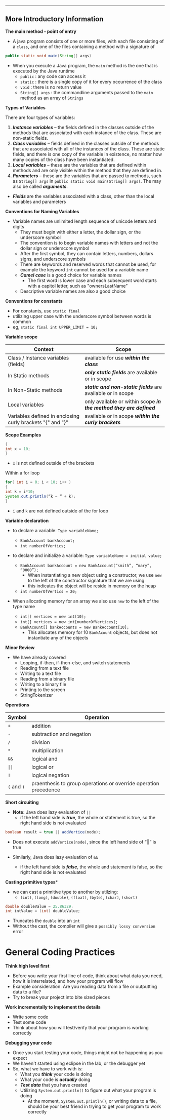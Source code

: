 --------------------------------
More Introductory Information
--------------------------------

**The main method - point of entry**
- A java program consists of one or more files, with each file consisting of a `class`, and one of the files containing a method with a signature of
```java
public static void main(String[] args)
```

- When you execute a Java program, the `main` method is the one that is executed by the Java runtime
	- `public` : any code can access it
	- `static` : there is a single copy of it for every occurrence of the class
	- `void`   : there is no return value
	- `String[] args` : the commandline arguments passed to the `main` method as an array of `Strings`

**Types of Variables**

There are four types of variables:

1. ***Instance variables*** – the fields defined in the classes outside of the methods that are associated with each instance of the class. These are non-static fields.
2. ***Class variables*** – fields defined in the classes outside of the methods that are associated with all of the instances of the class. These are static fields, and there is one copy
of the variable in existence, no matter how many copies of the class have been instantiated.
3. ***Local variables*** – these are the variables that are defined within methods and are only visible within the method that they are defined in.
4. ***Parameters*** – these are the variables that are passed to methods, such as `String[] args` in `public static void main(String[] args)`. The may also be called ***arguments***.

- ***Fields*** are the variables associated with a class, other than the local variables and parameters

**Conventions for Naming Variables**
- Variable names are unlimited length sequence of unicode letters and digits
	- They must begin with either a letter, the dollar sign, or the underscore symbol
	- The convention is to begin variable names with letters and not the dollar sign or underscore symbol
	- After the first symbol, they can contain letters, numbers, dollars signs, and
underscore symbols
	- There are keywords and reserved words that cannot be used, for example the keyword `int` cannot be used for a variable name
	- ***Camel case*** is a good choice for variable names
		- The first word is lower case and each subsequent word starts with a capitol letter, such as "ownersLastName”
	- Descriptive variable names are also a good choice

**Conventions for constants**	

- For constants, use `static final`
- utilizing upper case with the underscore symbol between words is common 
- eg, `static final int UPPER_LIMIT = 10;`

**Variable scope**

|Context | Scope |
|------------- | ------------ |
| Class / Instance variables (fields) | available for use ***within the class*** |
| In Static methods | ***only static fields*** are available or in scope |
| In Non-Static methods | ***static and non-static fields*** are available or in scope |
| Local variables | only available or within scope ***in the method they are defined*** |
| Variables defined in enclosing curly brackets "{" and "}" | available or in scope ***within the curly brackets*** |

**Scope Examples**

```java
{
int x = 10;
}
```
- `x` is not defined outside of the brackets


Within a for loop

```java
for( int i = 0; i < 10; i++ )
{
int k = i*10;
System.out.println(“k = “ + k);
}
```
- `i` and `k` are not defined outside of the for loop

**Variable declaration**

- to declare a variable: `Type variableName;`
	- `BankAccount bankAccount;`
	- `int numberOfVertics;`
	
- to declare and initialize a variable: `Type variableName = initial value;`
	- `BankAccount bankAccount = new BankAccount(“smith”, “mary”, “0000”);`
		- When instantiating a new object using a constructor, we use `new` to the left of the constructor signature that we are using
		- this indicates the object will be reside in memory on the heap
	- `int numberOfVertics = 20;`
- When allocating memory for an array we also use `new` to the left of the type name
	- `int[] vertices = new int[10];`
	- `int[] vertices = new int[numberOfVertices];`
	- `BankAcount[] bankAccounts = new BankAccount[10];`
		- This allocates memory for 10 `BankAcount` objects, but does not instantiate any of the objects

**Minor Review**
- We have already covered
	- Looping, if-then, if-then-else, and switch statements
	- Reading from a text file
	- Writing to a text file
	- Reading from a binary file
	- Writing to a binary file
	- Printing to the screen
	- StringTokenizer
	
**Operations**

| Symbol | Operation |
| ------ | --------- |
| `+`  | addition |
| `-`  | subtraction and negation |
| `/`  | division |
| `*`  | multiplication |
| `&&` | logical and |
| `\|\|` | logical or |
| `!`  | logical negation |
| `(` and `)` | praenthesis to group operations or override operation precedence |

**Short circuiting**

- **Note:** Java does lazy evaluation of `||`
	- if the left hand side is ***true***, the whole or statement is true, so the right hand side is not evaluated
```java
boolean result = true || addVertice(node);
```
- Does not execute `addVertice(node)`, since the left hand side of “||” is true

- Similarly, Java does lazy evaluation of `&&`
	- if the left hand side is ***false***, the whole and statement is false, so the right hand side is not evaluated

**Casting primitive types***

- we can cast a primitive type to another by utilzing:
	- `(int)`, `(long)`, `(double)`, `(float)`, `(byte)`, `(char)`, `(short)`

```java
double doubleValue = 25.86329;
int intValue = (int) doubleValue;
```

- Truncates the `double` into an `int`
- Without the cast, the compiler will give a `possibly lossy conversion` error

# General Coding Practices

**Think high level first**

- Before you write your first line of code, think about what data you need, how it is interrelated, and how your program will flow
- Example consideration: Are you reading data from a file or outputting data to a file?
- Try to break your project into bite sized pieces

**Work incrementally to implement the details**

- Write some code
- Test some code
- Think about how you will test/verify that your program is working correctly

**Debugging your code**

- Once you start testing your code, things might not be happening as you expect
- We haven't started using eclipse in the lab, or the debugger yet
- So, what we have to work with is:
	- What you ***think*** your code is doing
	- What your code is ***actually*** doing
	- ***Test data*** that you have created
	- Utilizing `System.out.println()` to figure out what your program is doing
		- At the moment, `System.out.println()`, or writing data to a file, should be your best friend in trying to get your program to work correctly

